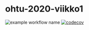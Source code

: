 # ohtu-2020-viikko1

![example workflow name](https://github.com/Tykky/ohtu-2020-viikko1/workflows/Java%20CI%20with%20Gradle/badge.svg)
[![codecov](https://codecov.io/gh/Tykky/ohtu-2020-viikko1/branch/main/graph/badge.svg?token=H5670RWV7J)](https://codecov.io/gh/Tykky/ohtu-2020-viikko1)
